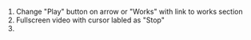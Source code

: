 1. Change "Play" button on arrow or "Works" with link to works section
2. Fullscreen video with cursor labled as "Stop"
3. 